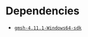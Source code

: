 # Dependencies
- [`gmsh-4.11.1-Windows64-sdk`](https://gmsh.info/bin/Windows/gmsh-4.11.1-Windows64-sdk.zip)